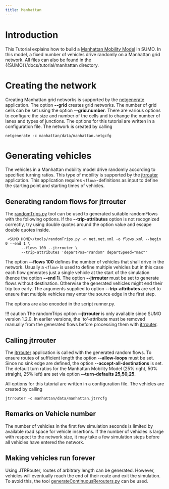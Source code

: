 ```yaml
---
title: Manhattan
---
```


# Introduction

This Tutorial explains how to build a [Manhattan Mobility
Model](https://en.wikipedia.org/wiki/Manhattan_mobility_model) in SUMO.
In this model, a fixed number of vehicles drive randomly on a Manhattan
grid network. All files can also be found in the
{{SUMO}}/docs/tutorial/manhattan directory.

# Creating the network

Creating Manhattan grid networks is supported by the
[netgenerate](../netgenerate.md) application. The option **--grid** creates
grid networks. The number of grid cells can be set using the option **--grid.number**.
There are various options to configure the size and number of the cells
and to change the number of lanes and types of junctions. The options
for this tutorial are written in a configuration file. The network is
created by calling

```
netgenerate -c manhattan/data/manhattan.netgcfg
```

# Generating vehicles

The vehicles in a Manhattan mobility model drive randomly according to
specified turning ratios. This type of mobility is supported by the
[jtrrouter](../jtrrouter.md) application. This application requires
`<flow>`-definitions as input to define the starting point and starting times of
vehicles.

## Generating random flows for jtrrouter

The [randomTrips.py](../Tools/Trip.md#randomtripspy) tool can be
used to generated suitable randomFlows with the following options. If the **--trip-attributes** option
is not recognized correctly, try using double quotes around the option value and escape double quotes inside.

```
 <SUMO_HOME>/tools/randomTrips.py -n net.net.xml -o flows.xml --begin 0 --end 1 \
       --flows 100 --jtrrouter \
       --trip-attributes 'departPos="random" departSpeed="max"'
```

The option **--flows 100** defines the number of vehicles that shall drive in the
network. Usually a `<flow>` is used to define multiple vehicles but in this
case each flow generates just a single vehicle at the start of the
simulation (hence the option **--end 1**). The option **--jtrrouter** must be set to generate flows
without destination. Otherwise the generated vehicles might end their
trip too early. The arguments supplied to option **--trip-attributes** are set to ensure that
multiple vehicles may enter the source edge in the first step.

The options are also encoded in the script runner.py.

!!! caution
    The randomTrips option **--jtrrouter** is only available since SUMO version 1.2.0. In earlier versions, the 'to'-attribute must be removed manually from the generated flows before processing them with [jtrrouter](../jtrrouter.md).

## Calling jtrrouter

The [jtrrouter](../jtrrouter.md) application is called with the
generated random flows. To ensure routes of sufficient length the option
**--allow-loops** must be set. Since no sink edge are defined, the option **--accept-all-destinations** is set. The
default turn ratios for the Manhattan Mobility Model (25% right, 50%
straight, 25% left) are set via option **--turn-defaults 25,50,25**.

All options for this tutorial are written in a configuration file. The
vehicles are created by calling

```
jtrrouter -c manhattan/data/manhattan.jtrrcfg
```

## Remarks on Vehicle number

The number of vehicles in the first few simulation seconds is limited by
available road space for vehicle insertions. If the number of vehicles
is large with respect to the network size, it may take a few simulation
steps before all vehicles have entered the network.

## Making vehicles run forever

Using JTRRouter, routes of arbitrary length can be generated. However, vehicles will eventually reach the end of their route and exit the simulation. To avoid this, the tool [generateContinuousRerouters.py](../Tools/Misc.md#generatecontinuousrerouterspy) can be used.
